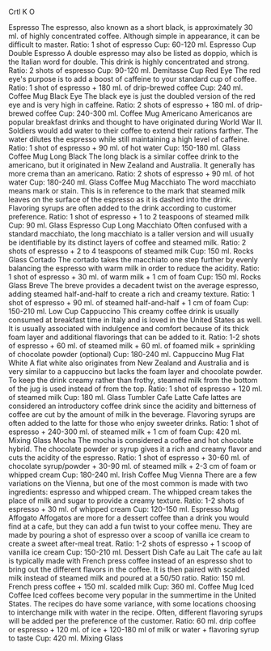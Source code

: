Crtl K O


Espresso
    The espresso, also known as a short black, is approximately 30 ml. of highly concentrated coffee. Although simple in appearance, it can be difficult to master.
    Ratio: 1 shot of espresso
    Cup: 60-120 ml. Espresso Cup
Double Espresso
    A double espresso may also be listed as doppio, which is the Italian word for double. This drink is highly concentrated and strong.
    Ratio: 2 shots of espresso
    Cup: 90-120 ml. Demitasse Cup
Red Eye
    The red eye's purpose is to add a boost of caffeine to your standard cup of coffee.
    Ratio: 1 shot of espresso + 180 ml. of drip-brewed coffee
    Cup: 240 ml. Coffee Mug
Black Eye
    The black eye is just the doubled version of the red eye and is very high in caffeine.
    Ratio: 2 shots of espresso + 180 ml. of drip-brewed coffee
    Cup: 240-300 ml. Coffee Mug
Americano
    Americanos are popular breakfast drinks and thought to have originated during World War II. Soldiers would add water to their coffee to extend their rations farther. The water dilutes the espresso while still maintaining a high level of caffeine.
    Ratio: 1 shot of espresso + 90 ml. of hot water
    Cup: 150-180 ml. Glass Coffee Mug
Long Black
    The long black is a similar coffee drink to the americano, but it originated in New Zealand and Australia. It generally has more crema than an americano.
    Ratio: 2 shots of espresso + 90 ml. of hot water
    Cup: 180-240 ml. Glass Coffee Mug
Macchiato
    The word macchiato means mark or stain. This is in reference to the mark that steamed milk leaves on the surface of the espresso as it is dashed into the drink. Flavoring syrups are often added to the drink according to customer preference.
    Ratio: 1 shot of espresso + 1 to 2 teaspoons of steamed milk
    Cup: 90 ml. Glass Espresso Cup
Long Macchiato
    Often confused with a standard macchiato, the long macchiato is a taller version and will usually be identifiable by its distinct layers of coffee and steamed milk.
    Ratio: 2 shots of espresso + 2 to 4 teaspoons of steamed milk
    Cup: 150 ml. Rocks Glass
Cortado
    The cortado takes the macchiato one step further by evenly balancing the espresso with warm milk in order to reduce the acidity.
    Ratio: 1 shot of espresso + 30 ml. of warm milk + 1 cm of foam
    Cup: 150 ml. Rocks Glass
Breve
    The breve provides a decadent twist on the average espresso, adding steamed half-and-half to create a rich and creamy texture.
    Ratio: 1 shot of espresso + 90 ml. of steamed half-and-half + 1 cm of foam
    Cup: 150-210 ml. Low Cup
Cappuccino
    This creamy coffee drink is usually consumed at breakfast time in Italy and is loved in the United States as well. It is usually associated with indulgence and comfort because of its thick foam layer and additional flavorings that can be added to it.
    Ratio: 1-2 shots of espresso + 60 ml. of steamed milk + 60 ml. of foamed milk + sprinkling of chocolate powder (optional)
    Cup: 180-240 ml. Cappuccino Mug
Flat White
    A flat white also originates from New Zealand and Australia and is very similar to a cappuccino but lacks the foam layer and chocolate powder. To keep the drink creamy rather than frothy, steamed milk from the bottom of the jug is used instead of from the top.
    Ratio: 1 shot of espresso + 120 ml. of steamed milk
    Cup: 180 ml. Glass Tumbler
Cafe Latte
    Cafe lattes are considered an introductory coffee drink since the acidity and bitterness of coffee are cut by the amount of milk in the beverage. Flavoring syrups are often added to the latte for those who enjoy sweeter drinks.
    Ratio: 1 shot of espresso + 240-300 ml. of steamed milk + 1 cm of foam
    Cup: 420 ml. Mixing Glass
Mocha
    The mocha is considered a coffee and hot chocolate hybrid. The chocolate powder or syrup gives it a rich and creamy flavor and cuts the acidity of the espresso.
    Ratio: 1 shot of espresso + 30-60 ml. of chocolate syrup/powder + 30-90 ml. of steamed milk + 2-3 cm of foam or whipped cream
    Cup: 180-240 ml. Irish Coffee Mug
Vienna
    There are a few variations on the Vienna, but one of the most common is made with two ingredients: espresso and whipped cream. The whipped cream takes the place of milk and sugar to provide a creamy texture.
    Ratio: 1-2 shots of espresso + 30 ml. of whipped cream
    Cup: 120-150 ml. Espresso Mug
Affogato
    Affogatos are more for a dessert coffee than a drink you would find at a cafe, but they can add a fun twist to your coffee menu. They are made by pouring a shot of espresso over a scoop of vanilla ice cream to create a sweet after-meal treat.
    Ratio: 1-2 shots of espresso + 1 scoop of vanilla ice cream
    Cup: 150-210 ml. Dessert Dish
Cafe au Lait
    The cafe au lait is typically made with French press coffee instead of an espresso shot to bring out the different flavors in the coffee. It is then paired with scalded milk instead of steamed milk and poured at a 50/50 ratio.
    Ratio: 150 ml. French press coffee + 150 ml. scalded milk
    Cup: 360 ml. Coffee Mug
Iced Coffee
    Iced coffees become very popular in the summertime in the United States. The recipes do have some variance, with some locations choosing to interchange milk with water in the recipe. Often, different flavoring syrups will be added per the preference of the customer.
    Ratio: 60 ml. drip coffee or espresso + 120 ml. of ice + 120-180 ml of milk or water + flavoring syrup to taste
    Cup: 420 ml. Mixing Glass





